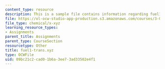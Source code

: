 ```yaml
---
content_type: resource
description: This is a sample file contains information regarding fuel1-trans.xyz.
file: https://ol-ocw-studio-app-production.s3.amazonaws.com/courses/3-021j-introduction-to-modeling-and-simulation-spring-2012/09bc21c2cad01b6a3ee73ad33502e4f1_fuel1-trans.xyz
file_type: chemical/x-xyz
learning_resource_types:
- Assignments
parent_title: Assignments
parent_type: CourseSection
resourcetype: Other
title: fuel1-trans.xyz
type: OCWFile
uid: 09bc21c2-cad0-1b6a-3ee7-3ad33502e4f1
---
```

